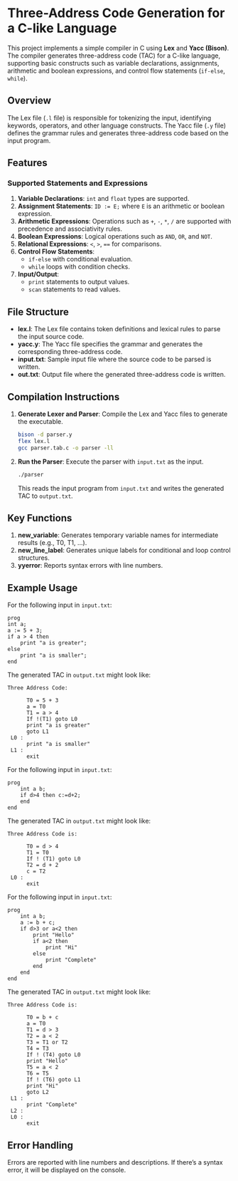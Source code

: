 # Three-Address Code Generation for a C-like Language

This project implements a simple compiler in C using **Lex** and **Yacc (Bison)**. The compiler generates three-address code (TAC) for a C-like language, supporting basic constructs such as variable declarations, assignments, arithmetic and boolean expressions, and control flow statements (`if-else`, `while`).

## Overview

The Lex file (`.l` file) is responsible for tokenizing the input, identifying keywords, operators, and other language constructs. The Yacc file (`.y` file) defines the grammar rules and generates three-address code based on the input program.

## Features

### Supported Statements and Expressions

1. **Variable Declarations**: `int` and `float` types are supported.
2. **Assignment Statements**: `ID := E;` where `E` is an arithmetic or boolean expression.
3. **Arithmetic Expressions**: Operations such as `+`, `-`, `*`, `/` are supported with precedence and associativity rules.
4. **Boolean Expressions**: Logical operations such as `AND`, `OR`, and `NOT`.
5. **Relational Expressions**: `<`, `>`, `==` for comparisons.
6. **Control Flow Statements**:
   - `if-else` with conditional evaluation.
   - `while` loops with condition checks.
7. **Input/Output**:
   - `print` statements to output values.
   - `scan` statements to read values.

## File Structure

- **lex.l**: The Lex file contains token definitions and lexical rules to parse the input source code.
- **yacc.y**: The Yacc file specifies the grammar and generates the corresponding three-address code.
- **input.txt**: Sample input file where the source code to be parsed is written.
- **out.txt**: Output file where the generated three-address code is written.

## Compilation Instructions

1. **Generate Lexer and Parser**: Compile the Lex and Yacc files to generate the executable.
   ```bash
   bison -d parser.y
   flex lex.l
   gcc parser.tab.c -o parser -ll
   ```
2. **Run the Parser**: Execute the parser with `input.txt` as the input.
   ```bash
   ./parser
   ```
   This reads the input program from `input.txt` and writes the generated TAC to `output.txt`.

## Key Functions

1. **new_variable**: Generates temporary variable names for intermediate results (e.g., T0, T1, …).
2. **new_line_label**: Generates unique labels for conditional and loop control structures.
3. **yyerror**: Reports syntax errors with line numbers.

## Example Usage

For the following input in `input.txt`:
```plaintext
prog
int a;
a := 5 + 3;
if a > 4 then
    print "a is greater";
else
    print "a is smaller";
end
```

The generated TAC in `output.txt` might look like:
```plaintext
Three Address Code:

      T0 = 5 + 3
      a = T0
      T1 = a > 4
      If !(T1) goto L0
      print "a is greater"
      goto L1
 L0 : 
      print "a is smaller"
 L1 : 
      exit
```

For the following input in `input.txt`:
```plaintext
prog
    int a b;
    if d>4 then c:=d+2;
    end
end
```

The generated TAC in `output.txt` might look like:
```plaintext
Three Address Code is:

      T0 = d > 4
      T1 = T0
      If ! (T1) goto L0
      T2 = d + 2
      c = T2
 L0 : 
      exit
```

For the following input in `input.txt`:
```plaintext
prog 
    int a b;
    a := b + c;
    if d>3 or a<2 then
        print "Hello"
        if a<2 then 
            print "Hi"
        else 
            print "Complete"
        end
    end
end
```

The generated TAC in `output.txt` might look like:
```plaintext
Three Address Code is:

      T0 = b + c
      a = T0
      T1 = d > 3
      T2 = a < 2
      T3 = T1 or T2
      T4 = T3
      If ! (T4) goto L0
      print "Hello"
      T5 = a < 2
      T6 = T5
      If ! (T6) goto L1
      print "Hi"
      goto L2
 L1 : 
      print "Complete"
 L2 : 
 L0 : 
      exit

```

## Error Handling

Errors are reported with line numbers and descriptions. If there’s a syntax error, it will be displayed on the console.

